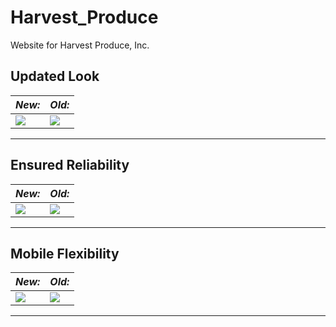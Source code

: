 # Harvest_Produce
Website for Harvest Produce, Inc.

## Updated Look

| *New:* | *Old:* |
| ------ | ------ |
| <img src="https://harvest-produce.s3.us-west-2.amazonaws.com/ReadMeMedia/HarvestNew.mp4"> | <img src="https://harvest-produce.s3.us-west-2.amazonaws.com/ReadMeMedia/HarvestOld.mp4"> | 

-----

## Ensured Reliability

| *New:* | *Old:* |
| ------ | ------ |
| <img src="https://harvest-produce.s3.us-west-2.amazonaws.com/ReadMeMedia/HarvestWorking.mp4"> | <img src="https://harvest-produce.s3.us-west-2.amazonaws.com/ReadMeMedia/HarvestNotWorking.mp4"> | 

-----

## Mobile Flexibility

| *New:* | *Old:* |
| ------ | ------ |
| <img src="https://harvest-produce.s3.us-west-2.amazonaws.com/ReadMeMedia/HarvestMobileNew.mp4"> | <img src="https://harvest-produce.s3.us-west-2.amazonaws.com/ReadMeMedia/HarvestMobileOld.mp4"> | 

-----

